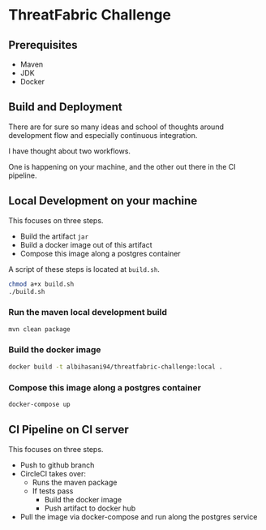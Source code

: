 # ThreatFabric Challenge

## Prerequisites

- Maven
- JDK
- Docker

## Build and Deployment

There are for sure so many ideas and school of thoughts around 
development flow and especially continuous integration.

I have thought about two workflows.

One is happening on your machine, and the other out there in the 
CI pipeline.

## Local Development on your machine

This focuses on three steps.

- Build the artifact `jar`
- Build a docker image out of this artifact
- Compose this image along a postgres container

A script of these steps is located at `build.sh`.

```bash
chmod a+x build.sh
./build.sh
```

### Run the maven local development build

```bash
mvn clean package
```

### Build the docker image

```bash
docker build -t albihasani94/threatfabric-challenge:local .
```

### Compose this image along a postgres container

```bash
docker-compose up
```

## CI Pipeline on CI server

This focuses on three steps.

- Push to github branch
- CircleCI takes over:
  - Runs the maven package
  - If tests pass
    - Build the docker image
    - Push artifact to docker hub
- Pull the image via docker-compose and run along the postgres service
